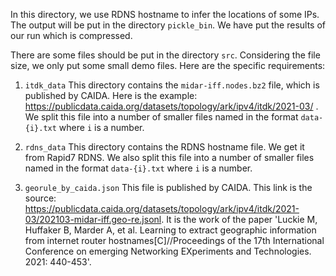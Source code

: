 In this directory, we use RDNS hostname to infer the locations of some IPs. The output will be put in the directory `pickle_bin`. We have put the results of our run which is compressed.

There are some files should be put in the directory `src`. Considering the file size, we only put some small demo files. Here are the specific requirements:

1. `itdk_data`
This directory contains the `midar-iff.nodes.bz2` file, which is published by CAIDA. 
Here is the example: https://publicdata.caida.org/datasets/topology/ark/ipv4/itdk/2021-03/ .
We split this file into a number of smaller files named in the format `data-{i}.txt` where `i` is a number.

2. `rdns_data`
This directory contains the RDNS hostname file. We get it from Rapid7 RDNS. 
We also split this file into a number of smaller files named in the format `data-{i}.txt` where `i` is a number.

3. `georule_by_caida.json`
This file is published by CAIDA. This link is the source: https://publicdata.caida.org/datasets/topology/ark/ipv4/itdk/2021-03/202103-midar-iff.geo-re.jsonl. It is the work of the paper 'Luckie M, Huffaker B, Marder A, et al. Learning to extract geographic information from internet router hostnames[C]//Proceedings of the 17th International Conference on emerging Networking EXperiments and Technologies. 2021: 440-453'.


